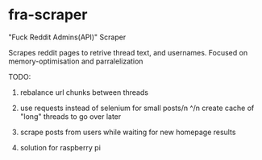# fra-scraper
"Fuck Reddit Admins(API)" Scraper

Scrapes reddit pages to retrive thread text, and usernames.
Focused on memory-optimisation and parralelization

TODO:
1. rebalance url chunks between threads
2. use requests instead of selenium for small posts/n
    ^/n
    create cache of "long" threads to go over later
3. scrape posts from users while waiting for new homepage results

999. solution for raspberry pi